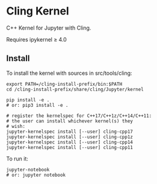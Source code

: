 # Cling Kernel

C++ Kernel for Jupyter with Cling.

Requires ipykernel ≥ 4.0

## Install

To install the kernel with sources in src/tools/cling:

    export PATH=/cling-install-prefix/bin:$PATH
    cd /cling-install-prefix/share/cling/Jupyter/kernel

    pip install -e .
    # or: pip3 install -e .

    # register the kernelspec for C++17/C++1z/C++14/C++11:
    # the user can install whichever kernel(s) they
    # wish:
    jupyter-kernelspec install [--user] cling-cpp17
    jupyter-kernelspec install [--user] cling-cpp1z
    jupyter-kernelspec install [--user] cling-cpp14
    jupyter-kernelspec install [--user] cling-cpp11

To run it:

    jupyter-notebook
    # or: jupyter notebook
